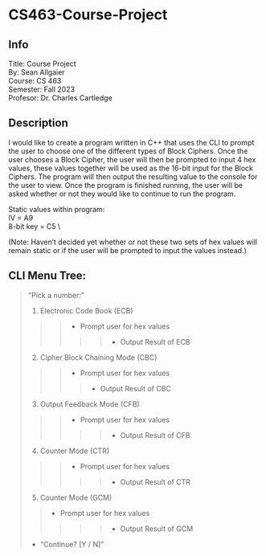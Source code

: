 # CS463-Course-Project

## Info
Title: Course Project  
By: Sean Allgaier  
Course: CS 463  
Semester: Fall 2023  
Profesor: Dr. Charles Cartledge  

## Description 

I would like to create a program written in C++ that uses the CLI to prompt the user to choose one of the different types of Block Ciphers. Once the user chooses a Block Cipher, the user will then be prompted to input 4 hex values, these values together will be used as the 16-bit input for the Block Ciphers. The program will then output the resulting value to the console for the user to view. Once the program is finished running, the user will be asked whether or not they would like to continue to run the program.  

Static values within program:	
IV = A9  \
8-bit key = C5 \

(Note: Haven’t decided yet whether or not these two sets of hex values will remain static or if the user will be prompted to input the values instead.)  

## CLI Menu Tree:  


> “Pick a number:”  
> 1) Electronic Code Book (ECB)  
>>> * Prompt user for hex values  
>>>>> * Output Result of ECB  
> 2) Cipher Block Chaining Mode (CBC)  
>>>  * Prompt user for hex values  
>>>> * Output Result of CBC  
> 3) Output Feedback Mode (CFB)    
>>> * Prompt user for hex values  
>>>>> * Output Result of CFB  
> 4) Counter Mode (CTR)  
>>> * Prompt user for hex values  
>>>>> * Output Result of CTR  
> 5) Counter Mode (GCM)  
>> * Prompt user for hex values  
>>>>> * Output Result of GCM  
> * “Continue? [Y / N]”  

